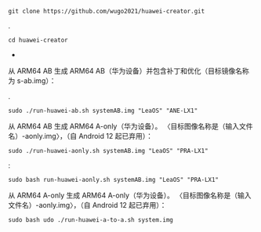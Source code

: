     git clone https://github.com/wugo2021/huawei-creator.git
.

    cd huawei-creator
-
从 ARM64 AB 生成 ARM64 AB（华为设备）并包含补丁和优化（目标镜像名称为 s-ab.img）：

.

    sudo ./run-huawei-ab.sh systemAB.img "LeaOS" "ANE-LX1"

从 ARM64 AB 生成 ARM64 A-only（华为设备）。 〈目标图像名称是（输入文件名）-aonly.img〉，（自 Android 12 起已弃用）：

    sudo ./run-huawei-aonly.sh systemAB.img "LeaOS" "PRA-LX1"
:     

    sudo bash run-huawei-aonly.sh systemAB.img "LeaOS" "PRA-LX1"
从 ARM64 A-only 生成 ARM64 A-only（华为设备）。 〈目标图像名称是（输入文件名）-aonly.img〉，（自 Android 12 起已弃用）：

    sudo bash udo ./run-huawei-a-to-a.sh system.img 
